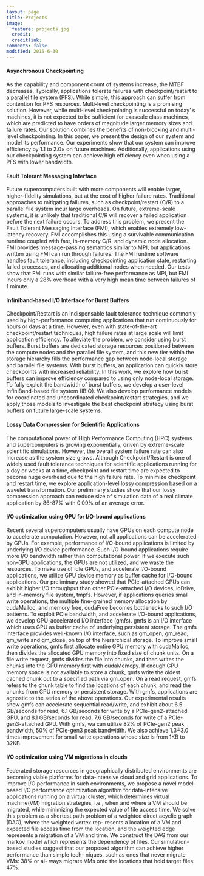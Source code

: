 ```yaml
---
layout: page
title: Projects
image:
  feature: projects.jpg
  credit: 
  creditlink: 
comments: false
modified: 2015-6-30
---
```


<h4>Asynchronous Checkpointing</h4>
As the capability and component count of systems increase, the MTBF decreases. Typically, applications tolerate failures with checkpoint/restart to a parallel file system (PFS). While simple, this approach can suffer from contention for PFS resources. Multi-level checkpointing is a promising solution. However, while multi-level checkpointing is successful on today’ s machines, it is not expected to be sufficient for exascale class machines, which are predicted to have orders of magnitude larger memory sizes and failure rates. Our solution combines the benefits of non-blocking and multi-level checkpointing. In this paper, we present the design of our system and model its performance. Our experiments show that our system can improve efficiency by 1.1 to 2.0× on future machines. Additionally, applications using our checkpointing system can achieve high efficiency even when using a PFS with lower bandwidth.

<h4>Fault Tolerant Messaging Interface</h4>
Future supercomputers built with more components will enable larger, higher-fidelity simulations, but at the cost of higher failure rates. Traditional approaches to mitigating failures, such as checkpoint/restart (C/R) to a parallel file system incur large overheads. On future, extreme-scale systems, it is unlikely that traditional C/R will recover a failed application before the next failure occurs. To address this problem, we present the Fault Tolerant Messaging Interface (FMI), which enables extremely low-latency recovery. FMI accomplishes this using a survivable communication runtime coupled with fast, in-memory C/R, and dynamic node allocation. FMI provides message-passing semantics similar to MPI, but applications written using FMI can run through failures. The FMI runtime software handles fault tolerance, including checkpointing application state, restarting failed processes, and allocating additional nodes when needed. Our tests show that FMI runs with similar failure-free performance as MPI, but FMI incurs only a 28% overhead with a very high mean time between failures of 1 minute.
        
        
<h4>Infiniband-based I/O Interface for Burst Buffers</h4>
Checkpoint/Restart is an indispensable fault tolerance technique commonly used by high-performance computing applications that run continuously for hours or days at a time. However, even with state-of-the-art checkpoint/restart techniques, high failure rates at large scale will limit application efficiency. To alleviate the problem, we consider using burst buffers. Burst buffers are dedicated storage resources positioned between the compute nodes and the parallel file system, and this new tier within the storage hierarchy fills the performance gap between node-local storage and parallel file systems. With burst buffers, an application can quickly store checkpoints with increased reliability. In this work, we explore how burst buffers can improve efficiency compared to using only node-local storage. To fully exploit the bandwidth of burst buffers, we develop a user-level InfiniBand-based file system (IBIO). We also develop performance models for coordinated and uncoordinated checkpoint/restart strategies, and we apply those models to investigate the best checkpoint strategy using burst buffers on future large-scale systems.

<h4>Lossy Data Compression for Scientific Applications </h4>
The computational power of High Performance Computing (HPC) systems and supercomputers is growing exponentially, driven by extreme-scale scientific simulations. However, the overall system failure rate can also increase as the system size grows. Although Checkpoint/Restart is one of widely used fault tolerance techniques for scientific applications running for a day or weeks at a time, checkpoint and restart time are expected to become huge overhead due to the high failure rate. To minimize checkpoint and restart time, we explore application-level lossy compression based on a wavelet transformation. Our preliminary studies show that our lossy compression approach can reduce size of simulation data of a real climate application by 86-87% with 0.09% of an average error.


<h4>I/O optimization using GPU for I/O-bound applications</h4>
Recent several supercomputers usually have GPUs on each compute node to accelerate computation. However, not all applications can be accelerated by GPUs. For example, performance of I/O-bound applications is limited by underlying I/O device performance. Such I/O-bound applications require more I/O bandwidth rather than computational power. If we execute such non-GPU applications, the GPUs are not utilized, and we waste the resources. 
To make use of idle GPUs, and accelerate I/O-bound applications, we utilize GPU device memory as buffer cache for I/O-bound applications. Our preliminary study showed that PCIe-attached GPUs can exhibit higher I/O throughput than other PCIe-attached I/O devices, ioDrive, and in-memory file system, tmpfs. However, if applications queries small write operations, the multiple fine-grained memory allocation by cudaMalloc, and memory free, cudaFree becomes bottlenecks to such I/O patterns. To exploit PCIe bandwidth, and accelerate I/O-bound applications, we develop GPU-accelerated I/O interface (gmfs). gmfs is an I/O interface which uses GPU as buffer cache of underlying persistent storage. The gmfs interface provides well-known I/O interface, such as gm_open, gm_read, gm_write and gm_close, on top of the hierarchical storage. To improve small write operations, gmfs first allocate entire GPU memory with cudaMalloc, then divides the allocated GPU memory into fixed size of chunk units. On a file write request, gmfs divides the file into chunks, and then writes the chunks into the GPU memory first with cudaMemcpy. If enough GPU memory space is not available to store a chunk, gmfs write the oldest cached chunk out to a specified path via gm_open. On a read request, gmfs refers to the chunk table to find the locations of each chunk, and read the chunks from GPU memory or persistent storage. With gmfs, applications are agnostic to the series of the above operations. 
Our experimental results show gmfs can accelerate sequential read/write, and exhibit about 6.5 GB/seconds for read, 6.1 GB/seconds for write by a PCIe-gen2-attached GPU, and 8.1 GB/seconds for read, 7.6 GB/seconds for write of a PCIe-gen3-attached GPU. With gmfs, wa can utilize 82% of PCIe-gen2 peak bandwidth, 50% of PCIe-gen3 peak bandwidth. We also achieve 1.3╨3.0 times improvement for small write operations whose size is from 1KB to 32KB.


        
<h4>I/O optimization using VM migrations in clouds </h4>
Federated storage resources in geographically distributed environments are becoming viable platforms for data-intensive cloud and grid applications. To improve I/O performance in such environments, we propose a novel model-based I/O performance optimization algorithm for data-intensive applications running on a virtual cluster, which determines virtual machine(VM) migration strategies, i.e., when and where a VM should be migrated, while minimizing the expected value of file access time. We solve this problem as a shortest path problem of a weighted direct acyclic graph (DAG), where the weighted vertex rep- resents a location of a VM and expected file access time from the location, and the weighted edge represents a migration of a VM and time. We construct the DAG from our markov model which represents the dependency of files. Our simulation-based studies suggest that our proposed algorithm can achieve higher performance than simple tech- niques, such as ones that never migrate VMs: 38% or al- ways migrate VMs onto the locations that hold target files: 47%.
